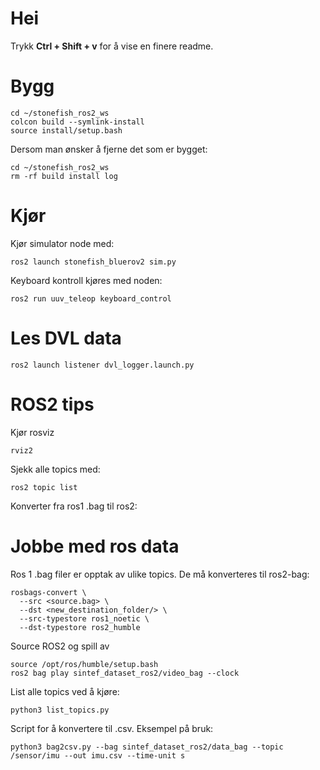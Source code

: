 # Hei

Trykk **Ctrl + Shift + v** for å vise en finere readme.


# Bygg
```
cd ~/stonefish_ros2_ws
colcon build --symlink-install
source install/setup.bash
```

Dersom man ønsker å fjerne det som er bygget:

```
cd ~/stonefish_ros2_ws
rm -rf build install log
```

# Kjør 
Kjør simulator node med:
```
ros2 launch stonefish_bluerov2 sim.py
```

Keyboard kontroll kjøres med noden:
```
ros2 run uuv_teleop keyboard_control
```

# Les DVL data
```
ros2 launch listener dvl_logger.launch.py
```
# ROS2 tips

Kjør rosviz

```
rviz2
```

Sjekk alle topics med:

```
ros2 topic list
```

Konverter fra ros1 .bag til ros2:


# Jobbe med ros data

Ros 1 .bag filer er opptak av ulike topics. De må konverteres til ros2-bag:

```
rosbags-convert \
  --src <source.bag> \
  --dst <new_destination_folder/> \
  --src-typestore ros1_noetic \
  --dst-typestore ros2_humble
```

Source ROS2 og spill av
```
source /opt/ros/humble/setup.bash
ros2 bag play sintef_dataset_ros2/video_bag --clock
```


List alle topics ved å kjøre:

```
python3 list_topics.py
```

Script for å konvertere til .csv. Eksempel på bruk:

```
python3 bag2csv.py --bag sintef_dataset_ros2/data_bag --topic /sensor/imu --out imu.csv --time-unit s
```
